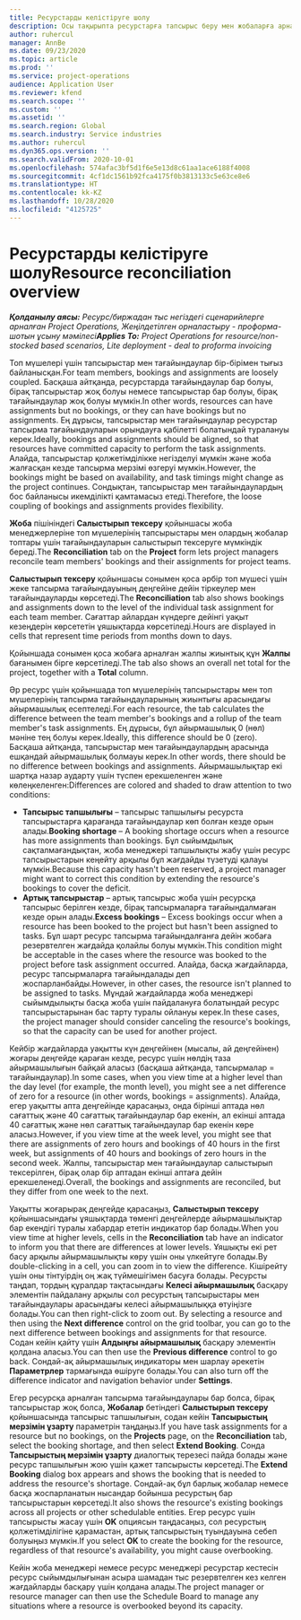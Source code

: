 ```yaml
---
title: Ресурстарды келістіруге шолу
description: Осы тақырыпта ресурстарға тапсырыс беру мен жобаларға арналған тапсырмалардың сәйкестігін қамтамасыз ету туралы ақпарат береді.
author: ruhercul
manager: AnnBe
ms.date: 09/23/2020
ms.topic: article
ms.prod: ''
ms.service: project-operations
audience: Application User
ms.reviewer: kfend
ms.search.scope: ''
ms.custom: ''
ms.assetid: ''
ms.search.region: Global
ms.search.industry: Service industries
ms.author: ruhercul
ms.dyn365.ops.version: ''
ms.search.validFrom: 2020-10-01
ms.openlocfilehash: 574afac3bf5d1f6e5e13d8c61aa1ace6188f4008
ms.sourcegitcommit: 4cf1dc1561b92fca4175f0b3813133c5e63ce8e6
ms.translationtype: HT
ms.contentlocale: kk-KZ
ms.lasthandoff: 10/28/2020
ms.locfileid: "4125725"
---
```

# <a name="resource-reconciliation-overview"></a><span data-ttu-id="cccc9-103">Ресурстарды келістіруге шолу</span><span class="sxs-lookup"><span data-stu-id="cccc9-103">Resource reconciliation overview</span></span>

<span data-ttu-id="cccc9-104">_**Қолданылу аясы:** Ресурс/биржадан тыс негіздегі сценарийлерге арналған Project Operations, Жеңілдетілген орналастыру - проформа-шотын ұсыну мәмілесі_</span><span class="sxs-lookup"><span data-stu-id="cccc9-104">_**Applies To:** Project Operations for resource/non-stocked based scenarios, Lite deployment - deal to proforma invoicing_</span></span>

<span data-ttu-id="cccc9-105">Топ мүшелері үшін тапсырыстар мен тағайындаулар бір-бірімен тығыз байланысқан.</span><span class="sxs-lookup"><span data-stu-id="cccc9-105">For team members, bookings and assignments are loosely coupled.</span></span> <span data-ttu-id="cccc9-106">Басқаша айтқанда, ресурстарда тағайындаулар бар болуы, бірақ тапсырыстар жоқ болуы немесе тапсырыстар бар болуы, бірақ тағайындаулар жоқ болуы мүмкін.</span><span class="sxs-lookup"><span data-stu-id="cccc9-106">In other words, resources can have assignments but no bookings, or they can have bookings but no assignments.</span></span> <span data-ttu-id="cccc9-107">Ең дұрысы, тапсырыстар мен тағайындаулар ресурстар тапсырма тағайындауларын орындауға қабілетті болатындай туралануы керек.</span><span class="sxs-lookup"><span data-stu-id="cccc9-107">Ideally, bookings and assignments should be aligned, so that resources have committed capacity to perform the task assignments.</span></span> <span data-ttu-id="cccc9-108">Алайда, тапсырыстар қолжетімділікке негізделуі мүмкін және жоба жалғасқан кезде тапсырма мерзімі өзгеруі мүмкін.</span><span class="sxs-lookup"><span data-stu-id="cccc9-108">However, the bookings might be based on availability, and task timings might change as the project continues.</span></span> <span data-ttu-id="cccc9-109">Сондықтан, тапсырыстар мен тағайындаулардың бос байланысы икемділікті қамтамасыз етеді.</span><span class="sxs-lookup"><span data-stu-id="cccc9-109">Therefore, the loose coupling of bookings and assignments provides flexibility.</span></span>

<span data-ttu-id="cccc9-110">**Жоба** пішініндегі **Салыстырып тексеру** қойыншасы жоба менеджерлеріне топ мүшелерінің тапсырыстары мен олардың жобалар топтары үшін тағайындауларын салыстырып тексеруге мүмкіндік береді.</span><span class="sxs-lookup"><span data-stu-id="cccc9-110">The **Reconciliation** tab on the **Project** form lets project managers reconcile team members' bookings and their assignments for project teams.</span></span>

<span data-ttu-id="cccc9-111">**Салыстырып тексеру** қойыншасы сонымен қоса әрбір топ мүшесі үшін жеке тапсырма тағайындауының деңгейіне дейін тіркеулер мен тағайындауларды көрсетеді.</span><span class="sxs-lookup"><span data-stu-id="cccc9-111">The **Reconciliation** tab also shows bookings and assignments down to the level of the individual task assignment for each team member.</span></span> <span data-ttu-id="cccc9-112">Сағаттар айлардан күндерге дейінгі уақыт кезеңдерін көрсететін ұяшықтарда көрсетіледі.</span><span class="sxs-lookup"><span data-stu-id="cccc9-112">Hours are displayed in cells that represent time periods from months down to days.</span></span>

<span data-ttu-id="cccc9-113">Қойыншада сонымен қоса жобаға арналған жалпы жиынтық құн **Жалпы** бағанымен бірге көрсетіледі.</span><span class="sxs-lookup"><span data-stu-id="cccc9-113">The tab also shows an overall net total for the project, together with a **Total** column.</span></span>

<span data-ttu-id="cccc9-114">Әр ресурс үшін қойыншада топ мүшелерінің тапсырыстары мен топ мүшелерінің тапсырма тағайындауларының жиынтығы арасындағы айырмашылық есептеледі.</span><span class="sxs-lookup"><span data-stu-id="cccc9-114">For each resource, the tab calculates the difference between the team member's bookings and a rollup of the team member's task assignments.</span></span> <span data-ttu-id="cccc9-115">Ең дұрысы, бұл айырмашылық 0 (нөл) мәніне тең болуы керек.</span><span class="sxs-lookup"><span data-stu-id="cccc9-115">Ideally, this difference should be 0 (zero).</span></span> <span data-ttu-id="cccc9-116">Басқаша айтқанда, тапсырыстар мен тағайындаулардың арасында ешқандай айырмашылық болмауы керек.</span><span class="sxs-lookup"><span data-stu-id="cccc9-116">In other words, there should be no difference between bookings and assignments.</span></span> <span data-ttu-id="cccc9-117">Айырмашылықтар екі шартқа назар аударту үшін түспен ерекшеленген және көлеңкеленген:</span><span class="sxs-lookup"><span data-stu-id="cccc9-117">Differences are colored and shaded to draw attention to two conditions:</span></span>

- <span data-ttu-id="cccc9-118">**Тапсырыс тапшылығы** – тапсырыс тапшылығы ресурста тапсырыстарға қарағанда тағайындаулар көп болған кезде орын алады.</span><span class="sxs-lookup"><span data-stu-id="cccc9-118">**Booking shortage** – A booking shortage occurs when a resource has more assignments than bookings.</span></span> <span data-ttu-id="cccc9-119">Бұл сыйымдылық сақталмағандықтан, жоба менеджері тапшылықты жабу үшін ресурс тапсырыстарын кеңейту арқылы бұл жағдайды түзетуді қалауы мүмкін.</span><span class="sxs-lookup"><span data-stu-id="cccc9-119">Because this capacity hasn't been reserved, a project manager might want to correct this condition by extending the resource's bookings to cover the deficit.</span></span>
- <span data-ttu-id="cccc9-120">**Артық тапсырыстар** – артық тапсырыс жоба үшін ресурсқа тапсырыс берілген кезде, бірақ тапсырмаларға тағайындалмаған кезде орын алады.</span><span class="sxs-lookup"><span data-stu-id="cccc9-120">**Excess bookings** – Excess bookings occur when a resource has been booked to the project but hasn't been assigned to tasks.</span></span> <span data-ttu-id="cccc9-121">Бұл шарт ресурс тапсырма тағайындалғанға дейін жобаға резервтелген жағдайда қолайлы болуы мүмкін.</span><span class="sxs-lookup"><span data-stu-id="cccc9-121">This condition might be acceptable in the cases where the resource was booked to the project before task assignment occurred.</span></span> <span data-ttu-id="cccc9-122">Алайда, басқа жағдайларда, ресурс тапсырмаларға тағайындалады деп жоспарланбайды.</span><span class="sxs-lookup"><span data-stu-id="cccc9-122">However, in other cases, the resource isn't planned to be assigned to tasks.</span></span> <span data-ttu-id="cccc9-123">Мұндай жағдайларда жоба менеджері сыйымдылықты басқа жоба үшін пайдалануға болатындай ресурс тапсырыстарынан бас тарту туралы ойлануы керек.</span><span class="sxs-lookup"><span data-stu-id="cccc9-123">In these cases, the project manager should consider canceling the resource's bookings, so that the capacity can be used for another project.</span></span>

<span data-ttu-id="cccc9-124">Кейбір жағдайларда уақытты күн деңгейінен (мысалы, ай деңгейінен) жоғары деңгейде қараған кезде, ресурс үшін нөлдің таза айырмашылығын байқай аласыз (басқаша айтқанда, тапсырмалар = тағайындаулар).</span><span class="sxs-lookup"><span data-stu-id="cccc9-124">In some cases, when you view time at a higher level than the day level (for example, the month level), you might see a net difference of zero for a resource (in other words, bookings = assignments).</span></span> <span data-ttu-id="cccc9-125">Алайда, егер уақытты апта деңгейінде қарасаңыз, онда бірінші аптада нөл сағаттық және 40 сағаттық тағайындаулар бар екенін, ал екінші аптада 40 сағаттық және нөл сағаттық тағайындаулар бар екенін көре аласыз.</span><span class="sxs-lookup"><span data-stu-id="cccc9-125">However, if you view time at the week level, you might see that there are assignments of zero hours and bookings of 40 hours in the first week, but assignments of 40 hours and bookings of zero hours in the second week.</span></span> <span data-ttu-id="cccc9-126">Жалпы, тапсырыстар мен тағайындаулар салыстырып тексерілген, бірақ олар бір аптадан екінші аптаға дейін ерекшеленеді.</span><span class="sxs-lookup"><span data-stu-id="cccc9-126">Overall, the bookings and assignments are reconciled, but they differ from one week to the next.</span></span>

<span data-ttu-id="cccc9-127">Уақытты жоғарырақ деңгейде қарасаңыз, **Салыстырып тексеру** қойыншасындағы ұяшықтарда төменгі деңгейлерде айырмашылықтар бар екендігі туралы хабардар ететін индикатор бар болады.</span><span class="sxs-lookup"><span data-stu-id="cccc9-127">When you view time at higher levels, cells in the **Reconciliation** tab have an indicator to inform you that there are differences at lower levels.</span></span> <span data-ttu-id="cccc9-128">Ұяшықты екі рет басу арқылы айырмашылықты көру үшін оны үлкейтуге болады.</span><span class="sxs-lookup"><span data-stu-id="cccc9-128">By double-clicking in a cell, you can zoom in to view the difference.</span></span> <span data-ttu-id="cccc9-129">Кішірейту үшін оны тінтуірдің оң жақ түймешігімен басуға болады. Ресурсты таңдап, тордың құралдар тақтасындағы **Келесі айырмашылық** басқару элементін пайдалану арқылы сол ресурстың тапсырыстары мен тағайындаулары арасындағы келесі айырмашылыққа өтуіңізге болады.</span><span class="sxs-lookup"><span data-stu-id="cccc9-129">You can then right-click to zoom out. By selecting a resource and then using the **Next difference** control on the grid toolbar, you can go to the next difference between bookings and assignments for that resource.</span></span> <span data-ttu-id="cccc9-130">Содан кейін қайту үшін **Алдыңғы айырмашылық** басқару элементін қолдана аласыз.</span><span class="sxs-lookup"><span data-stu-id="cccc9-130">You can then use the **Previous difference** control to go back.</span></span> <span data-ttu-id="cccc9-131">Сондай-ақ айырмашылық индикаторы мен шарлау әрекетін **Параметрлер** тармағында өшіруге болады.</span><span class="sxs-lookup"><span data-stu-id="cccc9-131">You can also turn off the difference indicator and navigation behavior under **Settings**.</span></span>


<span data-ttu-id="cccc9-132">Егер ресурсқа арналған тапсырма тағайындаулары бар болса, бірақ тапсырыстар жоқ болса, **Жобалар** бетіндегі **Салыстырып тексеру** қойыншасында тапсырыс тапшылығын, содан кейін **Тапсырыстың мерзімін ұзарту** параметрін таңдаңыз.</span><span class="sxs-lookup"><span data-stu-id="cccc9-132">If you have task assignments for a resource but no bookings, on the **Projects** page, on the **Reconciliation** tab, select the booking shortage, and then select **Extend Booking**.</span></span> <span data-ttu-id="cccc9-133">Сонда **Тапсырыстың мерзімін ұзарту** диалогтық терезесі пайда болады және ресурс тапшылығын жою үшін қажет тапсырысты көрсетеді.</span><span class="sxs-lookup"><span data-stu-id="cccc9-133">The **Extend Booking** dialog box appears and shows the booking that is needed to address the resource's shortage.</span></span> <span data-ttu-id="cccc9-134">Сондай-ақ бұл барлық жобалар немесе басқа жоспарланатын нысандар бойынша ресурстың бар тапсырыстарын көрсетеді.</span><span class="sxs-lookup"><span data-stu-id="cccc9-134">It also shows the resource's existing bookings across all projects or other schedulable entities.</span></span> <span data-ttu-id="cccc9-135">Егер ресурс үшін тапсырысты жасау үшін **OK** опциясын таңдасаңыз, сол ресурстың қолжетімділігіне қарамастан, артық тапсырыстың туындауына себеп болуыңыз мүмкін.</span><span class="sxs-lookup"><span data-stu-id="cccc9-135">If you select **OK** to create the booking for the resource, regardless of that resource's availability, you might cause overbooking.</span></span>

<span data-ttu-id="cccc9-136">Кейін жоба менеджері немесе ресурс менеджері ресурстар кестесін ресурс сыйымдылығынан асыра шамадан тыс резервтелген кез келген жағдайларды басқару үшін қолдана алады.</span><span class="sxs-lookup"><span data-stu-id="cccc9-136">The project manager or resource manager can then use the Schedule Board to manage any situations where a resource is overbooked beyond its capacity.</span></span>

